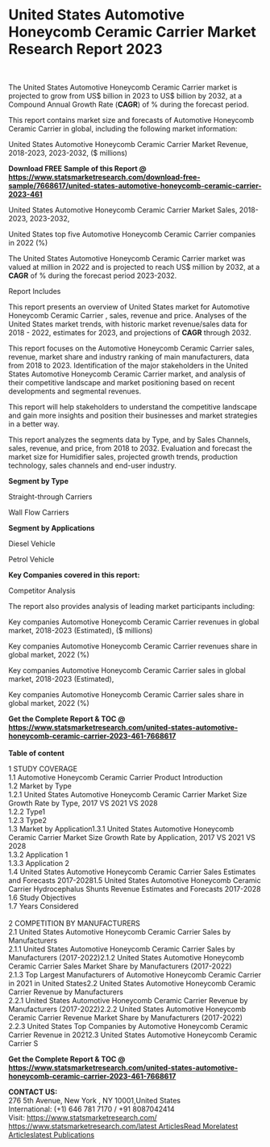 <h1>United States Automotive Honeycomb Ceramic Carrier Market Research Report 2023</h1><br/><p>The United States Automotive Honeycomb Ceramic Carrier market is projected to grow from US$ billion in 2023 to US$ billion by 2032, at a Compound Annual Growth Rate (<strong>CAGR</strong>) of % during the forecast period.</p><p>This report contains market size and forecasts of Automotive Honeycomb Ceramic Carrier in global, including the following market information:</p><p>United States Automotive Honeycomb Ceramic Carrier Market Revenue, 2018-2023, 2023-2032, ($ millions)</p><p><strong>Download FREE Sample of this Report @ <a href="https://www.statsmarketresearch.com/download-free-sample/7668617/united-states-automotive-honeycomb-ceramic-carrier-2023-461">https://www.statsmarketresearch.com/download-free-sample/7668617/united-states-automotive-honeycomb-ceramic-carrier-2023-461</a></strong></p><p>United States Automotive Honeycomb Ceramic Carrier Market Sales, 2018-2023, 2023-2032,</p><p>United States top five Automotive Honeycomb Ceramic Carrier companies in 2022 (%)</p><p>The United States Automotive Honeycomb Ceramic Carrier market was valued at million in 2022 and is projected to reach US$ million by 2032, at a <strong>CAGR</strong> of % during the forecast period 2023-2032.</p><p>Report Includes</p><p>This report presents an overview of United States market for Automotive Honeycomb Ceramic Carrier , sales, revenue and price. Analyses of the United States market trends, with historic market revenue/sales data for 2018 - 2022, estimates for 2023, and projections of <strong>CAGR</strong> through 2032.</p><p>This report focuses on the Automotive Honeycomb Ceramic Carrier sales, revenue, market share and industry ranking of main manufacturers, data from 2018 to 2023. Identification of the major stakeholders in the United States Automotive Honeycomb Ceramic Carrier market, and analysis of their competitive landscape and market positioning based on recent developments and segmental revenues.</p><p>This report will help stakeholders to understand the competitive landscape and gain more insights and position their businesses and market strategies in a better way.</p><p>This report analyzes the segments data by Type, and by Sales Channels, sales, revenue, and price, from 2018 to 2032. Evaluation and forecast the market size for Humidifier sales, projected growth trends, production technology, sales channels and end-user industry.</p><p><strong>Segment by Type</strong></p><p>Straight-through Carriers</p><p>Wall Flow Carriers</p><p><strong> Segment <strong><strong>by Applications</strong></strong></strong></p><p>Diesel Vehicle</p><p>Petrol Vehicle</p><p><strong>Key Companies covered in this report:</strong></p><p>Competitor Analysis</p><p>The report also provides analysis of leading market participants including:</p><p>Key companies Automotive Honeycomb Ceramic Carrier revenues in global market, 2018-2023 (Estimated), ($ millions)</p><p>Key companies Automotive Honeycomb Ceramic Carrier revenues share in global market, 2022 (%)</p><p>Key companies Automotive Honeycomb Ceramic Carrier sales in global market, 2018-2023 (Estimated),</p><p>Key companies Automotive Honeycomb Ceramic Carrier sales share in global market, 2022 (%)</p><div><b>Get the Complete Report & TOC @ <a href="https://www.statsmarketresearch.com/united-states-automotive-honeycomb-ceramic-carrier-2023-461-7668617">https://www.statsmarketresearch.com/united-states-automotive-honeycomb-ceramic-carrier-2023-461-7668617</a></b></div><br><b>Table of content</b><p>1 STUDY COVERAGE<br />1.1 Automotive Honeycomb Ceramic Carrier Product Introduction<br />1.2 Market by Type<br />1.2.1 United States Automotive Honeycomb Ceramic Carrier Market Size Growth Rate by Type, 2017 VS 2021 VS 2028<br />1.2.2 Type1<br />1.2.3 Type2<br />1.3 Market by Application1.3.1 United States Automotive Honeycomb Ceramic Carrier Market Size Growth Rate by Application, 2017 VS 2021 VS 2028<br />1.3.2 Application 1<br />1.3.3 Application 2<br />1.4 United States Automotive Honeycomb Ceramic Carrier Sales Estimates and Forecasts 2017-20281.5 United States Automotive Honeycomb Ceramic Carrier Hydrocephalus Shunts Revenue Estimates and Forecasts 2017-2028<br />1.6 Study Objectives<br />1.7 Years Considered<br /><br />2 COMPETITION BY MANUFACTURERS<br />2.1 United States Automotive Honeycomb Ceramic Carrier Sales by Manufacturers<br />2.1.1 United States Automotive Honeycomb Ceramic Carrier Sales by Manufacturers (2017-2022)2.1.2 United States Automotive Honeycomb Ceramic Carrier Sales Market Share by Manufacturers (2017-2022)<br />2.1.3 Top Largest Manufacturers of Automotive Honeycomb Ceramic Carrier in 2021 in United States2.2 United States Automotive Honeycomb Ceramic Carrier Revenue by Manufacturers<br />2.2.1 United States Automotive Honeycomb Ceramic Carrier Revenue by Manufacturers (2017-2022)2.2.2 United States Automotive Honeycomb Ceramic Carrier Revenue Market Share by Manufacturers (2017-2022)<br />2.2.3 United States Top Companies by Automotive Honeycomb Ceramic Carrier Revenue in 20212.3 United States Automotive Honeycomb Ceramic Carrier S<br><div><b>Get the Complete Report & TOC @ <a href="https://www.statsmarketresearch.com/united-states-automotive-honeycomb-ceramic-carrier-2023-461-7668617">https://www.statsmarketresearch.com/united-states-automotive-honeycomb-ceramic-carrier-2023-461-7668617</a></b></div></p> <b>CONTACT US:</b><br>276 5th Avenue, New York , NY 10001,United States<br>International: (+1) 646 781 7170 / +91 8087042414<br>Visit: <a href="https://www.statsmarketresearch.com/">https://www.statsmarketresearch.com/</a><br><a href="https://gyeongbokgung.com">https://www.statsmarketresearch.com/</a><a href="https://hallyeomaritime.com">latest Articles</a><a href="https://jingwansa.com">Read More</a><a href=https://nguoiviet.jp/">latest Articles</a><a href="https://www.intelmarketresearch.com/">latest Publications</a>